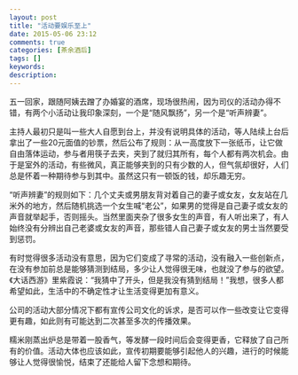 ```yaml
---
layout: post
title: "活动要娱乐至上"
date: 2015-05-06 23:12
comments: true
categories: [茶余酒后]
tags: []
keywords: 
description: 
---
```

五一回家，跟随阿姨去蹭了办婚宴的酒席，现场很热闹，因为司仪的活动办得不错，有两个小活动让我印象深刻，一个是“随风飘扬”，另一个是“听声辨妻”。

主持人最初只是叫一些大人自愿到台上，并没有说明具体的活动，等人陆续上台后拿出了一些20元面值的钞票，然后公布了规则：从一高度放下一张纸币，让它做自由落体运动，参与者用筷子去夹，夹到了就归其所有，每个人都有两次机会。由于是室外的活动，有些微风，真正能够夹到的只有少数的人，但气氛却很好，人们总是怀着一种期待参与到其中。虽然这只有一顿饭的钱，却乐趣无穷。

“听声辨妻”的规则如下：几个丈夫或男朋友背对着自己的妻子或女友，女友站在几米外的地方，然后随机挑选一个女生喊“老公”，如果男的觉得是自己妻子或女友的声音就举起手，否则摇头。当然里面夹杂了很多女生的声音，有人听出来了，有人始终没有分辨出自己老婆或女友的声音，那些错人自己妻子或女友的男士当然要受到惩罚。

<!--more-->
有时觉得很多活动没有意思，因为它们变成了寻常的活动，没有融入一些创新点，在没有参加前总是能够猜测到结局，多少让人觉得很无味，也就没了参与的欲望。《大话西游》里紫霞说：“我猜中了开头，但是我没有猜到结局！”我想，很多人都希望如此，生活中的不确定性才让生活变得更加有意义。

公司的活动大部分情况下都有宣传公司文化的诉求，是否可以作一些改变让它变得更有趣，如此则有可能达到二次甚至多次的传播效果。

糯米刚蒸出炉总是带着一股香气，等发酵一段时间后会变得更香，它释放了自己所有的价值。活动大体也应该如此，宣传初期要能够引起他人的兴趣，进行的时候能够让人觉得很愉悦，结束了还能给人留下念想和期待。